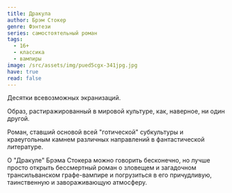 ```yaml
---
title: Дракула
author: Брэм Стокер
genre: Фэнтези
series: самостоятельный роман
tags:
  - 16+
  - классика
  - вампиры
image: /src/assets/img/pued5cgx-341jpg.jpg
have: true
read: false
---
```

Десятки всевозможных экранизаций.

Образ, растиражированный в мировой культуре, как, наверное, ни один другой.

Роман, ставший основой всей "готической" субкультуры и краеугольным камнем различных направлений в фантастической литературе.

О "Дракуле" Брэма Стокера можно говорить бесконечно, но лучше просто открыть бессмертный роман о зловещем и загадочном трансильванском графе-вампире и погрузиться в его причудливую, таинственную и завораживающую атмосферу.

